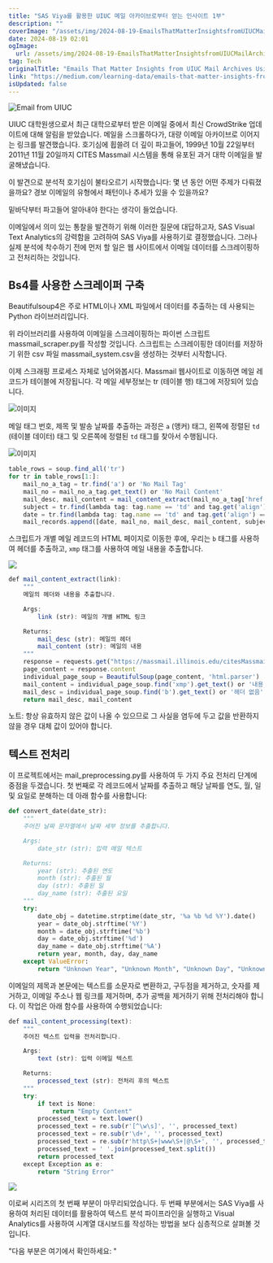 ```yaml
---
title: "SAS Viya를 활용한 UIUC 메일 아카이브로부터 얻는 인사이트 1부"
description: ""
coverImage: "/assets/img/2024-08-19-EmailsThatMatterInsightsfromUIUCMailArchivesUsingSASViyaPart-1_0.png"
date: 2024-08-19 02:01
ogImage: 
  url: /assets/img/2024-08-19-EmailsThatMatterInsightsfromUIUCMailArchivesUsingSASViyaPart-1_0.png
tag: Tech
originalTitle: "Emails That Matter Insights from UIUC Mail Archives Using SAS Viya Part-1"
link: "https://medium.com/learning-data/emails-that-matter-insights-from-uiuc-mail-archives-using-sas-viya-part-1-78ae5a26623f"
isUpdated: false
---
```




![Email from UIUC](/assets/img/2024-08-19-EmailsThatMatterInsightsfromUIUCMailArchivesUsingSASViyaPart-1_0.png)

UIUC 대학원생으로서 최근 대학으로부터 받은 이메일 중에서 최신 CrowdStrike 업데이트에 대해 알림을 받았습니다. 메일을 스크롤하다가, 대량 이메일 아카이브로 이어지는 링크를 발견했습니다. 호기심에 휩쓸려 더 깊이 파고들어, 1999년 10월 22일부터 2011년 11월 20일까지 CITES Massmail 시스템을 통해 유포된 과거 대학 이메일을 발굴해냈습니다.

이 발견으로 분석적 호기심이 불타오르기 시작했습니다: 몇 년 동안 어떤 주제가 다뤄졌을까요? 경보 이메일의 유형에서 패턴이나 추세가 있을 수 있을까요?

밑바닥부터 파고들어 알아내야 한다는 생각이 들었습니다.


<!-- cozy-coder - 수평 -->
<ins class="adsbygoogle"
     style="display:block"
     data-ad-client="ca-pub-4877378276818686"
     data-ad-slot="1107185301"
     data-ad-format="auto"
     data-full-width-responsive="true"></ins>
<script>
     (adsbygoogle = window.adsbygoogle || []).push({});
</script>

이메일에서 의미 있는 통찰을 발견하기 위해 이러한 질문에 대답하고자, SAS Visual Text Analytics의 강력함을 고려하여 SAS Viya를 사용하기로 결정했습니다. 그러나 실제 분석에 착수하기 전에 먼저 할 일은 웹 사이트에서 이메일 데이터를 스크레이핑하고 전처리하는 것입니다.

## Bs4를 사용한 스크레이퍼 구축

Beautifulsoup4은 주로 HTML이나 XML 파일에서 데이터를 추출하는 데 사용되는 Python 라이브러리입니다.

위 라이브러리를 사용하여 이메일을 스크레이핑하는 파이썬 스크립트 massmail_scraper.py를 작성할 것입니다. 스크립트는 스크레이핑한 데이터를 저장하기 위한 csv 파일 massmail_system.csv을 생성하는 것부터 시작합니다.

<!-- cozy-coder - 수평 -->
<ins class="adsbygoogle"
     style="display:block"
     data-ad-client="ca-pub-4877378276818686"
     data-ad-slot="1107185301"
     data-ad-format="auto"
     data-full-width-responsive="true"></ins>
<script>
     (adsbygoogle = window.adsbygoogle || []).push({});
</script>

이제 스크래핑 프로세스 자체로 넘어와봅시다. Massmail 웹사이트로 이동하면 메일 레코드가 테이블에 저장됩니다. 각 메일 세부정보는 tr (테이블 행) 태그에 저장되어 있습니다.

![이미지](/assets/img/2024-08-19-EmailsThatMatterInsightsfromUIUCMailArchivesUsingSASViyaPart-1_1.png)

메일 태그 번호, 제목 및 발송 날짜를 추출하는 과정은 `a` (앵커) 태그, 왼쪽에 정렬된 `td` (테이블 데이터) 태그 및 오른쪽에 정렬된 `td` 태그를 찾아서 수행됩니다.

![이미지](/assets/img/2024-08-19-EmailsThatMatterInsightsfromUIUCMailArchivesUsingSASViyaPart-1_2.png)

<!-- cozy-coder - 수평 -->
<ins class="adsbygoogle"
     style="display:block"
     data-ad-client="ca-pub-4877378276818686"
     data-ad-slot="1107185301"
     data-ad-format="auto"
     data-full-width-responsive="true"></ins>
<script>
     (adsbygoogle = window.adsbygoogle || []).push({});
</script>

```js
table_rows = soup.find_all('tr')
for tr in table_rows[1:]:
    mail_no_a_tag = tr.find('a') or 'No Mail Tag'
    mail_no = mail_no_a_tag.get_text() or 'No Mail Content'
    mail_desc, mail_content = mail_content_extract(mail_no_a_tag['href'])
    subject = tr.find(lambda tag: tag.name == 'td' and tag.get('align') == 'LEFT').get_text() or 'No Subject'
    date = tr.find(lambda tag: tag.name == 'td' and tag.get('align') == 'RIGHT').get_text() or 'Unknown Date'
    mail_records.append([date, mail_no, mail_desc, mail_content, subject])
```

스크립트가 개별 메일 레코드의 HTML 페이지로 이동한 후에, 우리는 `b` 태그를 사용하여 헤더를 추출하고, `xmp` 태그를 사용하여 메일 내용을 추출합니다.

<img src="/assets/img/2024-08-19-EmailsThatMatterInsightsfromUIUCMailArchivesUsingSASViyaPart-1_3.png" />

```js
def mail_content_extract(link):
    """
    메일의 헤더와 내용을 추출합니다.

    Args:
        link (str): 메일의 개별 HTML 링크

    Returns:
        mail_desc (str): 메일의 헤더
        mail_content (str): 메일의 내용
    """
    response = requests.get("https://massmail.illinois.edu/citesMassmailArchive/" + str(link))
    page_content = response.content
    individual_page_soup = BeautifulSoup(page_content, 'html.parser')
    mail_content = individual_page_soup.find('xmp').get_text() or '내용 없음' 
    mail_desc = individual_page_soup.find('b').get_text() or '헤더 없음'
    return mail_desc, mail_content
```

<!-- cozy-coder - 수평 -->
<ins class="adsbygoogle"
     style="display:block"
     data-ad-client="ca-pub-4877378276818686"
     data-ad-slot="1107185301"
     data-ad-format="auto"
     data-full-width-responsive="true"></ins>
<script>
     (adsbygoogle = window.adsbygoogle || []).push({});
</script>

노트: 항상 유효하지 않은 값이 나올 수 있으므로 그 사실을 염두에 두고 값을 반환하지 않을 경우 대체 값이 있어야 합니다.

## 텍스트 전처리

이 프로젝트에서는 mail_preprocessing.py를 사용하여 두 가지 주요 전처리 단계에 중점을 두겠습니다. 첫 번째로 각 레코드에서 날짜를 추출하고 해당 날짜를 연도, 월, 일 및 요일로 분해하는 데 아래 함수를 사용합니다:

```python
def convert_date(date_str):
    """
    주어진 날짜 문자열에서 날짜 세부 정보를 추출합니다.

    Args:
        date_str (str): 입력 메일 텍스트

    Returns:
        year (str): 추출된 연도
        month (str): 추출된 월
        day (str): 추출된 일
        day_name (str): 추출된 요일
    """
    try:
        date_obj = datetime.strptime(date_str, '%a %b %d %Y').date()
        year = date_obj.strftime('%Y')
        month = date_obj.strftime('%b')
        day = date_obj.strftime('%d')
        day_name = date_obj.strftime('%A')
        return year, month, day, day_name
    except ValueError:
        return "Unknown Year", "Unknown Month", "Unknown Day", "Unknown Day of Week"
```

<!-- cozy-coder - 수평 -->
<ins class="adsbygoogle"
     style="display:block"
     data-ad-client="ca-pub-4877378276818686"
     data-ad-slot="1107185301"
     data-ad-format="auto"
     data-full-width-responsive="true"></ins>
<script>
     (adsbygoogle = window.adsbygoogle || []).push({});
</script>

이메일의 제목과 본문에는 텍스트를 소문자로 변환하고, 구두점을 제거하고, 숫자를 제거하고, 이메일 주소나 웹 링크를 제거하며, 추가 공백을 제거하기 위해 전처리해야 합니다. 이 작업은 아래 함수를 사용하여 수행되었습니다:

```js
def mail_content_processing(text):
    """
    주어진 텍스트 입력을 전처리합니다.

    Args:
        text (str): 입력 이메일 텍스트

    Returns:
        processed_text (str): 전처리 후의 텍스트
    """
    try:
        if text is None:
            return "Empty Content"
        processed_text = text.lower()
        processed_text = re.sub(r'[^\w\s]', '', processed_text)
        processed_text = re.sub(r'\d+', '', processed_text)
        processed_text = re.sub(r'http\S+|www\S+|@\S+', '', processed_text)
        processed_text = ' '.join(processed_text.split())
        return processed_text
    except Exception as e:
        return "String Error"
```

<img src="/assets/img/2024-08-19-EmailsThatMatterInsightsfromUIUCMailArchivesUsingSASViyaPart-1_4.png" />

이로써 시리즈의 첫 번째 부분이 마무리되었습니다. 두 번째 부분에서는 SAS Viya를 사용하여 처리된 데이터를 활용하여 텍스트 분석 파이프라인을 실행하고 Visual Analytics를 사용하여 시계열 대시보드를 작성하는 방법을 보다 심층적으로 살펴볼 것입니다.

<!-- cozy-coder - 수평 -->
<ins class="adsbygoogle"
     style="display:block"
     data-ad-client="ca-pub-4877378276818686"
     data-ad-slot="1107185301"
     data-ad-format="auto"
     data-full-width-responsive="true"></ins>
<script>
     (adsbygoogle = window.adsbygoogle || []).push({});
</script>

"다음 부분은 여기에서 확인하세요: "
